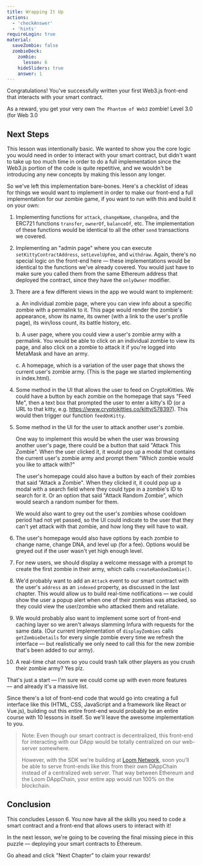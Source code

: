 ```yaml
---
title: Wrapping It Up
actions:
  - 'checkAnswer'
  - 'hints'
requireLogin: true
material:
  saveZombie: false
  zombieDeck:
    zombie:
      lesson: 6
    hideSliders: true
    answer: 1
---
```


Congratulations! You've successfully written your first Web3.js front-end that interacts with your smart contract.

As a reward, you get your very own `The Phantom of Web3` zombie! Level 3.0 (for Web 3.0 

## Next Steps

This lesson was intentionally basic. We wanted to show you the core logic you would need in order to interact with your smart contract, but didn't want to take up too much time in order to do a full implementation since the Web3.js portion of the code is quite repetitive, and we wouldn't be introducing any new concepts by making this lesson any longer.

So we've left this implementation bare-bones. Here's a checklist of ideas for things we would want to implement in order to make our front-end a full implementation for our zombie game, if you want to run with this and build it on your own:

1. Implementing functions for `attack`, `changeName`, `changeDna`, and the ERC721 functions `transfer`, `ownerOf`, `balanceOf`, etc. The implementation of these functions would be identical to all the other `send` transactions we covered.

2. Implementing an "admin page" where you can execute `setKittyContractAddress`, `setLevelUpFee`, and `withdraw`. Again, there's no special logic on the front-end here — these implementations would be identical to the functions we've already covered. You would just have to make sure you called them from the same Ethereum address that deployed the contract, since they have the `onlyOwner` modifier.

3. There are a few different views in the app we would want to implement:
    
    a. An individual zombie page, where you can view info about a specific zombie with a permalink to it. This page would render the zombie's appearance, show its name, its owner (with a link to the user's profile page), its win/loss count, its battle history, etc.
    
    b. A user page, where you could view a user's zombie army with a permalink. You would be able to click on an individual zombie to view its page, and also click on a zombie to attack it if you're logged into MetaMask and have an army.
    
    c. A homepage, which is a variation of the user page that shows the current user's zombie army. (This is the page we started implementing in index.html).

4. Some method in the UI that allows the user to feed on CryptoKitties. We could have a button by each zombie on the homepage that says "Feed Me", then a text box that prompted the user to enter a kitty's ID (or a URL to that kitty, e.g. <a href="https://www.cryptokitties.co/kitty/578397" target=_blank>https://www.cryptokitties.co/kitty/578397</a>). This would then trigger our function `feedOnKitty`.

5. Some method in the UI for the user to attack another user's zombie.
    
    One way to implement this would be when the user was browsing another user's page, there could be a button that said "Attack This Zombie". When the user clicked it, it would pop up a modal that contains the current user's zombie army and prompt them "Which zombie would you like to attack with?"
    
    The user's homepage could also have a button by each of their zombies that said "Attack a Zombie". When they clicked it, it could pop up a modal with a search field where they could type in a zombie's ID to search for it. Or an option that said "Attack Random Zombie", which would search a random number for them.
    
    We would also want to grey out the user's zombies whose cooldown period had not yet passed, so the UI could indicate to the user that they can't yet attack with that zombie, and how long they will have to wait.

6. The user's homepage would also have options by each zombie to change name, change DNA, and level up (for a fee). Options would be greyed out if the user wasn't yet high enough level.

7. For new users, we should display a welcome message with a prompt to create the first zombie in their army, which calls `createRandomZombie()`.

8. We'd probably want to add an `Attack` event to our smart contract with the user's `address` as an `indexed` property, as discussed in the last chapter. This would allow us to build real-time notifications — we could show the user a popup alert when one of their zombies was attacked, so they could view the user/zombie who attacked them and retaliate.

9. We would probably also want to implement some sort of front-end caching layer so we aren't always slamming Infura with requests for the same data. (Our current implementation of `displayZombies` calls `getZombieDetails` for every single zombie every time we refresh the interface — but realistically we only need to call this for the new zombie that's been added to our army).

10. A real-time chat room so you could trash talk other players as you crush their zombie army? Yes plz.

That's just a start — I'm sure we could come up with even more features — and already it's a massive list.

Since there's a lot of front-end code that would go into creating a full interface like this (HTML, CSS, JavaScript and a framework like React or Vue.js), building out this entire front-end would probably be an entire course with 10 lessons in itself. So we'll leave the awesome implementation to you.

> Note: Even though our smart contract is decentralized, this front-end for interacting with our DApp would be totally centralized on our web-server somewhere.
> 
> However, with the SDK we're building at <a href="https://medium.com/loom-network/loom-network-is-live-scalable-ethereum-dapps-coming-soon-to-a-dappchain-near-you-29d26da00880" target=_blank>Loom Network</a>, soon you'll be able to serve front-ends like this from their own DAppChain instead of a centralized web server. That way between Ethereum and the Loom DAppChain, your entire app would run 100% on the blockchain.

## Conclusion

This concludes Lesson 6. You now have all the skills you need to code a smart contract and a front-end that allows users to interact with it!

In the next lesson, we're going to be covering the final missing piece in this puzzle — deploying your smart contracts to Ethereum.

Go ahead and click "Next Chapter" to claim your rewards!